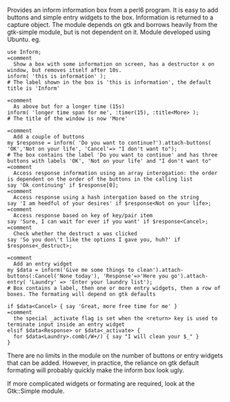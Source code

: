 Provides an inform information box from a perl6 program. It is easy to add buttons and simple entry widgets to the box. Information is returned to a capture object.
The module depends on gtk and borrows heavily from the gtk-simple module, but is not dependent on it.
Module developed using Ubuntu.
eg.
```
use Inform;
=comment
  Show a box with some information on screen, has a destructor x on window, but removes itself after 10s.
inform( 'this is information' );
# The label shown in the box is 'this is information', the default title is 'Inform'

=comment 
  As above but for a longer time (15s)
inform( 'longer time span for me', :timer(15), :title<More> );
# The title of the window is now 'More'

=comment
  Add a couple of buttons
my $response = inform( 'Do you want to continue?').attach-buttons( 'OK','Not on your life', 'Cancel'=> "I don't want to"); 
# The box contains the label 'Do you want to continue' and has three buttons with labels 'OK', 'Not on your life' and "I don't want to"
=comment
  Access response information using an array interogation: the order is dependent on the order of the buttons in the calling list
say 'Ok continuing' if $response[0];
=comment
  Access response using a hash intergation based on the string
say 'I am heedful of your desires' if $response<Not on your life>;
=comment
  Access response based on key of key/pair item
say 'Sure, I can wait for ever if you want' if $response<Cancel>;
=comment
  Check whether the destruct x was clicked
say 'So you don\'t like the options I gave you, huh?' if $response<_destruct>;

=comment
  Add an entry widget
my $data = inform('Give me some things to clean').attach-buttons(:Cancel('None today'), 'Response'=>'Here you go').attach-entry( 'Laundry' => 'Enter your laundry list');
# Box contains a label, then one or more entry widgets, then a row of boxes. The formating will depend on gtk defaults

if $data<Cancel> { say 'Great, more free time for me' }
=comment
  the special _activate flag is set when the <return> key is used to terminate input inside an entry widget
elsif $data<Response> or $data<_activate> {
  for $data<Laundry>.comb(/W+/) { say "I will clean your $_" }
}
```
There are no limits in the module on the number of buttons or entry widgets that can be added. However, in practice, the reliance on gtk default formating will probably quickly make the inform box look ugly.

If more complicated widgets or formating are required, look at the Gtk::Simple module.
